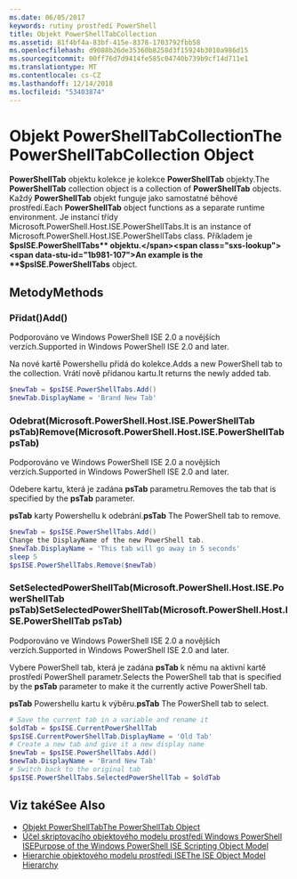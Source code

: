 ```yaml
---
ms.date: 06/05/2017
keywords: rutiny prostředí PowerShell
title: Objekt PowerShellTabCollection
ms.assetid: 81f4bf4a-83bf-415e-8378-1703792fbb58
ms.openlocfilehash: d9088b26de35360b8258d3f15924b3010a986d15
ms.sourcegitcommit: 00ff76d7d9414fe585c04740b739b9cf14d711e1
ms.translationtype: MT
ms.contentlocale: cs-CZ
ms.lasthandoff: 12/14/2018
ms.locfileid: "53403874"
---
```

# <a name="the-powershelltabcollection-object"></a><span data-ttu-id="1b981-103">Objekt PowerShellTabCollection</span><span class="sxs-lookup"><span data-stu-id="1b981-103">The PowerShellTabCollection Object</span></span>

<span data-ttu-id="1b981-104">**PowerShellTab** objektu kolekce je kolekce **PowerShellTab** objekty.</span><span class="sxs-lookup"><span data-stu-id="1b981-104">The **PowerShellTab** collection object is a collection of **PowerShellTab** objects.</span></span> <span data-ttu-id="1b981-105">Každý **PowerShellTab** objekt funguje jako samostatné běhové prostředí.</span><span class="sxs-lookup"><span data-stu-id="1b981-105">Each **PowerShellTab** object functions as a separate runtime environment.</span></span> <span data-ttu-id="1b981-106">Je instancí třídy Microsoft.PowerShell.Host.ISE.PowerShellTabs.</span><span class="sxs-lookup"><span data-stu-id="1b981-106">It is an instance of Microsoft.PowerShell.Host.ISE.PowerShellTabs class.</span></span> <span data-ttu-id="1b981-107">Příkladem je **$psISE.PowerShellTabs** objektu.</span><span class="sxs-lookup"><span data-stu-id="1b981-107">An example is the **$psISE.PowerShellTabs** object.</span></span>

## <a name="methods"></a><span data-ttu-id="1b981-108">Metody</span><span class="sxs-lookup"><span data-stu-id="1b981-108">Methods</span></span>

### <a name="add"></a><span data-ttu-id="1b981-109">Přidat\(\)</span><span class="sxs-lookup"><span data-stu-id="1b981-109">Add\(\)</span></span>

<span data-ttu-id="1b981-110">Podporováno ve Windows PowerShell ISE 2.0 a novějších verzích.</span><span class="sxs-lookup"><span data-stu-id="1b981-110">Supported in Windows PowerShell ISE 2.0 and later.</span></span>

<span data-ttu-id="1b981-111">Na nové kartě Powershellu přidá do kolekce.</span><span class="sxs-lookup"><span data-stu-id="1b981-111">Adds a new PowerShell tab to the collection.</span></span> <span data-ttu-id="1b981-112">Vrátí nově přidanou kartu.</span><span class="sxs-lookup"><span data-stu-id="1b981-112">It returns the newly added tab.</span></span>

```powershell
$newTab = $psISE.PowerShellTabs.Add()
$newTab.DisplayName = 'Brand New Tab'
```

### <a name="removemicrosoftpowershellhostisepowershelltab-pstab"></a><span data-ttu-id="1b981-113">Odebrat\(Microsoft.PowerShell.Host.ISE.PowerShellTab psTab\)</span><span class="sxs-lookup"><span data-stu-id="1b981-113">Remove\(Microsoft.PowerShell.Host.ISE.PowerShellTab psTab\)</span></span>

<span data-ttu-id="1b981-114">Podporováno ve Windows PowerShell ISE 2.0 a novějších verzích.</span><span class="sxs-lookup"><span data-stu-id="1b981-114">Supported in Windows PowerShell ISE 2.0 and later.</span></span>

<span data-ttu-id="1b981-115">Odebere kartu, která je zadána **psTab** parametru.</span><span class="sxs-lookup"><span data-stu-id="1b981-115">Removes the tab that is specified by the **psTab** parameter.</span></span>

<span data-ttu-id="1b981-116">**psTab** karty Powershellu k odebrání.</span><span class="sxs-lookup"><span data-stu-id="1b981-116">**psTab** The PowerShell tab to remove.</span></span>

```powershell
$newTab = $psISE.PowerShellTabs.Add()
Change the DisplayName of the new PowerShell tab.
$newTab.DisplayName = 'This tab will go away in 5 seconds'
sleep 5
$psISE.PowerShellTabs.Remove($newTab)
```

### <a name="setselectedpowershelltabmicrosoftpowershellhostisepowershelltab-pstab"></a><span data-ttu-id="1b981-117">SetSelectedPowerShellTab\(Microsoft.PowerShell.Host.ISE.PowerShellTab psTab\)</span><span class="sxs-lookup"><span data-stu-id="1b981-117">SetSelectedPowerShellTab\(Microsoft.PowerShell.Host.ISE.PowerShellTab psTab\)</span></span>

<span data-ttu-id="1b981-118">Podporováno ve Windows PowerShell ISE 2.0 a novějších verzích.</span><span class="sxs-lookup"><span data-stu-id="1b981-118">Supported in Windows PowerShell ISE 2.0 and later.</span></span>

<span data-ttu-id="1b981-119">Vybere PowerShell tab, která je zadána **psTab** k němu na aktivní kartě prostředí PowerShell parametr.</span><span class="sxs-lookup"><span data-stu-id="1b981-119">Selects the PowerShell tab that is specified by the **psTab** parameter to make it the currently active PowerShell tab.</span></span>

<span data-ttu-id="1b981-120">**psTab** Powershellu kartu k výběru.</span><span class="sxs-lookup"><span data-stu-id="1b981-120">**psTab** The PowerShell tab to select.</span></span>

```powershell
# Save the current tab in a variable and rename it
$oldTab = $psISE.CurrentPowerShellTab
$psISE.CurrentPowerShellTab.DisplayName = 'Old Tab'
# Create a new tab and give it a new display name
$newTab = $psISE.PowerShellTabs.Add()
$newTab.DisplayName = 'Brand New Tab'
# Switch back to the original tab
$psISE.PowerShellTabs.SelectedPowerShellTab = $oldTab
```

## <a name="see-also"></a><span data-ttu-id="1b981-121">Viz také</span><span class="sxs-lookup"><span data-stu-id="1b981-121">See Also</span></span>

- [<span data-ttu-id="1b981-122">Objekt PowerShellTab</span><span class="sxs-lookup"><span data-stu-id="1b981-122">The PowerShellTab Object</span></span>](The-PowerShellTab-Object.md)
- [<span data-ttu-id="1b981-123">Účel skriptovacího objektového modelu prostředí Windows PowerShell ISE</span><span class="sxs-lookup"><span data-stu-id="1b981-123">Purpose of the Windows PowerShell ISE Scripting Object Model</span></span>](Purpose-of-the-Windows-PowerShell-ISE-Scripting-Object-Model.md)
- [<span data-ttu-id="1b981-124">Hierarchie objektového modelu prostředí ISE</span><span class="sxs-lookup"><span data-stu-id="1b981-124">The ISE Object Model Hierarchy</span></span>](The-ISE-Object-Model-Hierarchy.md)